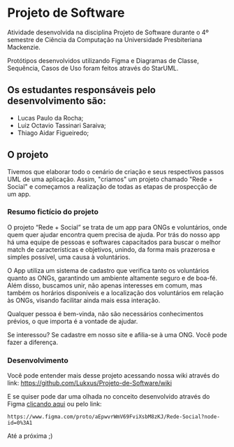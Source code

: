 # Projeto de Software

 Atividade desenvolvida na disciplina Projeto de Software durante o 4º semestre de Ciência da Computação na Universidade Presbiteriana Mackenzie.

 Protótipos desenvolvidos utilizando Figma e Diagramas de Classe, Sequência, Casos de Uso foram feitos através do StarUML.

 ## Os estudantes responsáveis pelo desenvolvimento são:

 - Lucas Paulo da Rocha;
 - Luiz Octavio Tassinari Saraiva;
 - Thiago Aidar Figueiredo;

 ## O projeto

 Tivemos que elaborar todo o cenário de criação e seus respectivos passos UML de uma aplicação. Assim, "criamos" um projeto chamado "Rede + Social" e começamos a realização de todas as etapas de prospecção de um app.

 ### Resumo fictício do projeto

 O projeto “Rede + Social” se trata de um app para ONGs e voluntários, onde quem quer ajudar encontra quem precisa de ajuda. Por trás do nosso app há uma equipe de pessoas e softwares capacitados para buscar o melhor match de características e objetivos, unindo, da forma mais prazerosa e simples possível, uma causa à voluntários.

O App utiliza um sistema de cadastro que verifica tanto os voluntários quanto as ONGs, garantindo um ambiente altamente seguro e de boa-fé. Além disso, buscamos unir, não apenas interesses em comum, mas também os horários disponíveis e a localização dos voluntários em relação às ONGs, visando facilitar ainda mais essa interação.

Qualquer pessoa é bem-vinda, não são necessários conhecimentos prévios, o que importa é a vontade de ajudar.

Se interessou? Se cadastre em nosso site e afilia-se à uma ONG. Você pode fazer a diferença.

 ### Desenvolvimento

 Você pode entender mais desse projeto acessando nossa wiki através do link: https://github.com/Lukxus/Projeto-de-Software/wiki

 E se quiser pode dar uma olhada no conceito desenvolvido através do Figma [clicando aqui](https://www.figma.com/proto/aEpwvrWmV69FviXsbM8zKJ/Rede-Social?node-id=0%3A1) ou pelo link:

 ```
 https://www.figma.com/proto/aEpwvrWmV69FviXsbM8zKJ/Rede-Social?node-id=0%3A1
 ```

 Até a próxima ;)
